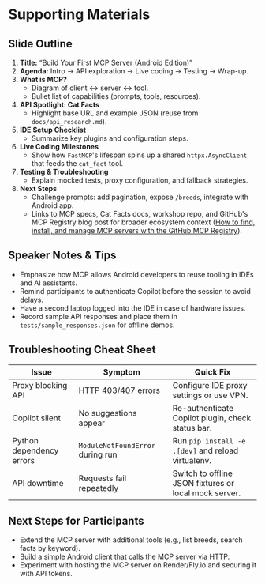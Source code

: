 # Supporting Materials

## Slide Outline
1. **Title:** “Build Your First MCP Server (Android Edition)”
2. **Agenda:** Intro → API exploration → Live coding → Testing → Wrap-up.
3. **What is MCP?**
   - Diagram of client ↔ server ↔ tool.
   - Bullet list of capabilities (prompts, tools, resources).
4. **API Spotlight: Cat Facts**
   - Highlight base URL and example JSON (reuse from `docs/api_research.md`).
5. **IDE Setup Checklist**
   - Summarize key plugins and configuration steps.
6. **Live Coding Milestones**
   - Show how `FastMCP`'s lifespan spins up a shared `httpx.AsyncClient` that feeds the `cat_fact` tool.
7. **Testing & Troubleshooting**
   - Explain mocked tests, proxy configuration, and fallback strategies.
8. **Next Steps**
   - Challenge prompts: add pagination, expose `/breeds`, integrate with Android app.
   - Links to MCP specs, Cat Facts docs, workshop repo, and GitHub's MCP Registry blog post for broader ecosystem context ([How to find, install, and manage MCP servers with the GitHub MCP Registry](https://github.blog/ai-and-ml/generative-ai/how-to-find-install-and-manage-mcp-servers-with-the-github-mcp-registry/)).

## Speaker Notes & Tips
- Emphasize how MCP allows Android developers to reuse tooling in IDEs and AI assistants.
- Remind participants to authenticate Copilot before the session to avoid delays.
- Have a second laptop logged into the IDE in case of hardware issues.
- Record sample API responses and place them in `tests/sample_responses.json` for offline demos.

## Troubleshooting Cheat Sheet
| Issue | Symptom | Quick Fix |
| --- | --- | --- |
| Proxy blocking API | HTTP 403/407 errors | Configure IDE proxy settings or use VPN. |
| Copilot silent | No suggestions appear | Re-authenticate Copilot plugin, check status bar. |
| Python dependency errors | `ModuleNotFoundError` during run | Run `pip install -e .[dev]` and reload virtualenv. |
| API downtime | Requests fail repeatedly | Switch to offline JSON fixtures or local mock server. |

## Next Steps for Participants
- Extend the MCP server with additional tools (e.g., list breeds, search facts by keyword).
- Build a simple Android client that calls the MCP server via HTTP.
- Experiment with hosting the MCP server on Render/Fly.io and securing it with API tokens.
